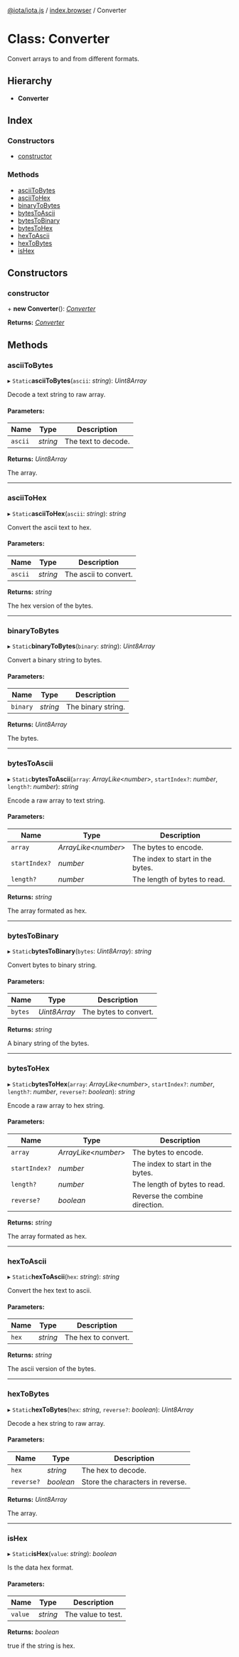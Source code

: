 [@iota/iota.js](../README.md) / [index.browser](../modules/index_browser.md) / Converter

# Class: Converter

Convert arrays to and from different formats.

## Hierarchy

* **Converter**

## Index

### Constructors

* [constructor](index_browser.converter.md#constructor)

### Methods

* [asciiToBytes](index_browser.converter.md#asciitobytes)
* [asciiToHex](index_browser.converter.md#asciitohex)
* [binaryToBytes](index_browser.converter.md#binarytobytes)
* [bytesToAscii](index_browser.converter.md#bytestoascii)
* [bytesToBinary](index_browser.converter.md#bytestobinary)
* [bytesToHex](index_browser.converter.md#bytestohex)
* [hexToAscii](index_browser.converter.md#hextoascii)
* [hexToBytes](index_browser.converter.md#hextobytes)
* [isHex](index_browser.converter.md#ishex)

## Constructors

### constructor

\+ **new Converter**(): [*Converter*](utils_converter.converter.md)

**Returns:** [*Converter*](utils_converter.converter.md)

## Methods

### asciiToBytes

▸ `Static`**asciiToBytes**(`ascii`: *string*): *Uint8Array*

Decode a text string to raw array.

#### Parameters:

Name | Type | Description |
------ | ------ | ------ |
`ascii` | *string* | The text to decode.   |

**Returns:** *Uint8Array*

The array.

___

### asciiToHex

▸ `Static`**asciiToHex**(`ascii`: *string*): *string*

Convert the ascii text to hex.

#### Parameters:

Name | Type | Description |
------ | ------ | ------ |
`ascii` | *string* | The ascii to convert.   |

**Returns:** *string*

The hex version of the bytes.

___

### binaryToBytes

▸ `Static`**binaryToBytes**(`binary`: *string*): *Uint8Array*

Convert a binary string to bytes.

#### Parameters:

Name | Type | Description |
------ | ------ | ------ |
`binary` | *string* | The binary string.   |

**Returns:** *Uint8Array*

The bytes.

___

### bytesToAscii

▸ `Static`**bytesToAscii**(`array`: *ArrayLike*<*number*\>, `startIndex?`: *number*, `length?`: *number*): *string*

Encode a raw array to text string.

#### Parameters:

Name | Type | Description |
------ | ------ | ------ |
`array` | *ArrayLike*<*number*\> | The bytes to encode.   |
`startIndex?` | *number* | The index to start in the bytes.   |
`length?` | *number* | The length of bytes to read.   |

**Returns:** *string*

The array formated as hex.

___

### bytesToBinary

▸ `Static`**bytesToBinary**(`bytes`: *Uint8Array*): *string*

Convert bytes to binary string.

#### Parameters:

Name | Type | Description |
------ | ------ | ------ |
`bytes` | *Uint8Array* | The bytes to convert.   |

**Returns:** *string*

A binary string of the bytes.

___

### bytesToHex

▸ `Static`**bytesToHex**(`array`: *ArrayLike*<*number*\>, `startIndex?`: *number*, `length?`: *number*, `reverse?`: *boolean*): *string*

Encode a raw array to hex string.

#### Parameters:

Name | Type | Description |
------ | ------ | ------ |
`array` | *ArrayLike*<*number*\> | The bytes to encode.   |
`startIndex?` | *number* | The index to start in the bytes.   |
`length?` | *number* | The length of bytes to read.   |
`reverse?` | *boolean* | Reverse the combine direction.   |

**Returns:** *string*

The array formated as hex.

___

### hexToAscii

▸ `Static`**hexToAscii**(`hex`: *string*): *string*

Convert the hex text to ascii.

#### Parameters:

Name | Type | Description |
------ | ------ | ------ |
`hex` | *string* | The hex to convert.   |

**Returns:** *string*

The ascii version of the bytes.

___

### hexToBytes

▸ `Static`**hexToBytes**(`hex`: *string*, `reverse?`: *boolean*): *Uint8Array*

Decode a hex string to raw array.

#### Parameters:

Name | Type | Description |
------ | ------ | ------ |
`hex` | *string* | The hex to decode.   |
`reverse?` | *boolean* | Store the characters in reverse.   |

**Returns:** *Uint8Array*

The array.

___

### isHex

▸ `Static`**isHex**(`value`: *string*): *boolean*

Is the data hex format.

#### Parameters:

Name | Type | Description |
------ | ------ | ------ |
`value` | *string* | The value to test.   |

**Returns:** *boolean*

true if the string is hex.
